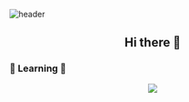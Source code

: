 ![header](https://capsule-render.vercel.app/api?type=Waving&color=gradient&height=300&section=header&text=Dev-Lab&fontSize=70)

<div align="center">
    <h2> Hi there 👋 </h2>
</div>

<h3>🔭 Learning 🔭</h3>

<div align="center">
 <a href="https://github.com/Daniel-k-dev/Beakjoon"><img src="https://img.shields.io/badge/JAVA-007396?style=flat-square&logo=JAVA&logoColor=white"/></a>
 
</div>
